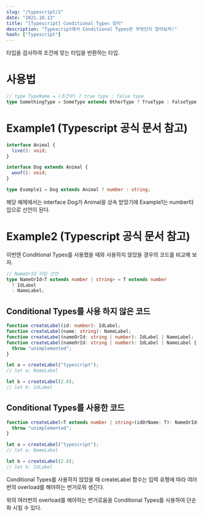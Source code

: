```yaml
---
slug: "/typescript/2"
date: "2021.10.13"
title: "[Typescript] Conditional Types 정리"
description: "Typescript에서 Conditional Types란 무엇인지 알아보자!"
hash: ["Typescript"]
---
```


타입을 검사하여 조건에 맞는 타입을 반환하는 타입.

# 사용법

```typescript
// type TypeName = (조건부) ? true type : false type
type SomethingType = SomeType extends OtherType ? TrueType : FalseType;
```

# Example1 (Typescript 공식 문서 참고)

```typescript
interface Animal {
  live(): void;
}

interface Dog extends Animal {
  woof(): void;
}

type Example1 = Dog extends Animal ? number : string;
```

해당 예제에서는 interface Dog가 Animal을 상속 받았기에 Example1는 number타입으로 선언이 된다.

# Example2 (Typescript 공식 문서 참고)

이번엔 Conditional Types를 사용했을 때와 사용하지 않았을 경우의 코드를 비교해 보자.

```typescript
// NameOrId 타입 선언
type NameOrId<T extends number | string> = T extends number
  ? IdLabel
  : NameLabel;
```

## Conditional Types를 사용 하지 않은 코드

```typescript
function createLabel(id: number): IdLabel;
function createLabel(name: string): NameLabel;
function createLabel(nameOrId: string | number): IdLabel | NameLabel;
function createLabel(nameOrId: string | number): IdLabel | NameLabel {
  throw "unimplemented";
}

let a = createLabel("typescript");
// let a: NameLabel

let b = createLabel(2.8);
// let b: IdLabel
```

## Conditional Types를 사용한 코드

```typescript
function createLabel<T extends number | string>(idOrName: T): NameOrId<T> {
  throw "unimplemented";
}

let a = createLabel("typescript");
// let a: NameLabel

let b = createLabel(2.8);
// let b: IdLabel
```

Conditional Types를 사용하지 않았을 때 createLabel 함수는 입력 유형에 따라 여러번의 overload를 해야하는 번거로워 생긴다.

위의 여러번의 overload를 해야하는 번거로움을 Conditional Types를 사용하여 단순화 시킬 수 있다.
